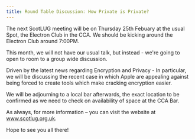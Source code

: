 ```yaml
---
title: Round Table Discussion: How Private is Private?
---
```


The next ScotLUG meeting will be on Thursday 25th Febuary at the usual Spot, the Electron Club in the CCA. We should be kicking around the Electron Club around 7:00PM.

This month, we will not have our usual talk, but instead - we're going to open to room to a group wide discussion.

Driven by the latest news regarding Encryption and Privacy - In particular, we will be discussing the recent case in which Apple are appealing against being forced to create tools which make cracking encryption easier.

We will be adjourning to a local bar afterwards, the exact location to be confirmed as we need to check on availability of space at the CCA Bar.

As always, for more information – you can visit the website at <a href="http://www.scotlug.org.uk">www.scotlug.org.uk</a>.

Hope to see you all there!
